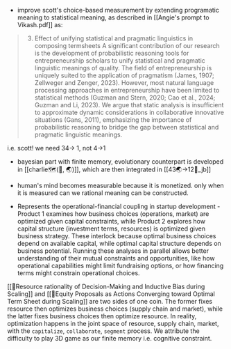 - improve scott's choice-based measurement by extending programatic meaning to statistical meaning, as described in [[Angie's prompt to Vikash.pdf]] as:

> 3. Effect of unifying statistical and pragmatic linguistics in composing termsheets
A significant contribution of our research is the development of probabilistic reasoning tools for entrepreneurship scholars to unify statistical and pragmatic linguistic meanings of quality. The field of entrepreneurship is uniquely suited to the application of pragmatism (James, 1907; Zellweger and Zenger, 2023). However, most natural language processing approaches in entrepreneurship have been limited to statistical methods (Guzman and Stern, 2020; Cao et al., 2024; Guzman and Li, 2023). We argue that static analysis is insufficient to approximate dynamic considerations in collaborative innovative situations (Gans, 2011), emphasizing the importance of probabilistic reasoning to bridge the gap between statistical and pragmatic linguistic meanings.

i.e. scott! we need 34-> 1, not 4->1

- bayesian part with finite memory, evolutionary counterpart is developed in [[charlie🗺️(🧭, 🌏)]], which are then integrated in [[43🌏->12🧠_jb]]
- human's mind becomes measurable because it is monetized. only when it is measured can we rational meaning can be constructed. 

- Represents the operational-financial coupling in startup development - Product 1 examines how business choices (operations, market) are optimized given capital constraints, while Product 2 explores how capital structure (investment terms, resources) is optimized given business strategy. These interlock because optimal business choices depend on available capital, while optimal capital structure depends on business potential. Running these analyses in parallel allows better understanding of their mutual constraints and opportunities, like how operational capabilities might limit fundraising options, or how financing terms might constrain operational choices.

 [[📝Resource rationality of Decision-Making and Inductive Bias during Scaling]] and [[📝Equity Proposals as Actions Converging toward Optimal Term Sheet  during Scaling]] are two sides of one coin. The former fixes resource then optimizes business choices (supply chain and market), while the latter fixes business choices then optimize resource. In reality, optimization happens in the joint space of resource, supply chain, market, with the `capitalize`, `collaborate`, `segment`  process. We attribute the difficulty to play 3D game as our finite memory i.e. cognitive constraint.
